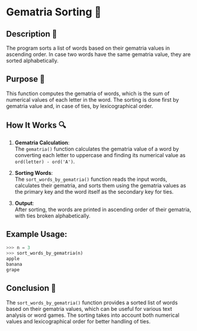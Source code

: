 # Gematria Sorting 🎯

## Description 📝

The program sorts a list of words based on their gematria values in ascending order. In case two words have the same gematria value, they are sorted alphabetically.

## Purpose 🎯

This function computes the gematria of words, which is the sum of numerical values of each letter in the word. The sorting is done first by gematria value and, in case of ties, by lexicographical order.

## How It Works 🔍

1. **Gematria Calculation**:  
   The `gematria()` function calculates the gematria value of a word by converting each letter to uppercase and finding its numerical value as `ord(letter) - ord('A')`.
2. **Sorting Words**:  
   The `sort_words_by_gematria()` function reads the input words, calculates their gematria, and sorts them using the gematria values as the primary key and the word itself as the secondary key for ties.

3. **Output**:  
   After sorting, the words are printed in ascending order of their gematria, with ties broken alphabetically.

## Example Usage:

```python
>>> n = 3
>>> sort_words_by_gematria(n)
apple
banana
grape
```

## Conclusion 🚀

The `sort_words_by_gematria()` function provides a sorted list of words based on their gematria values, which can be useful for various text analysis or word games. The sorting takes into account both numerical values and lexicographical order for better handling of ties.

